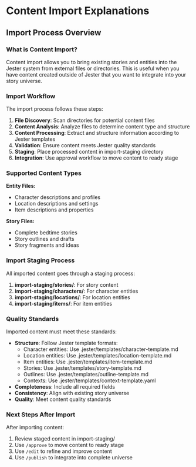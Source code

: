 # Content Import Explanations

## Import Process Overview

### What is Content Import?
Content import allows you to bring existing stories and entities into the Jester system from external files or directories. This is useful when you have content created outside of Jester that you want to integrate into your story universe.

### Import Workflow
The import process follows these steps:

1. **File Discovery**: Scan directories for potential content files
2. **Content Analysis**: Analyze files to determine content type and structure
3. **Content Processing**: Extract and structure information according to Jester templates
4. **Validation**: Ensure content meets Jester quality standards
5. **Staging**: Place processed content in import-staging directory
6. **Integration**: Use approval workflow to move content to ready stage

### Supported Content Types

**Entity Files:**
- Character descriptions and profiles
- Location descriptions and settings
- Item descriptions and properties

**Story Files:**
- Complete bedtime stories
- Story outlines and drafts
- Story fragments and ideas

### Import Staging Process
All imported content goes through a staging process:

1. **import-staging/stories/**: For story content
2. **import-staging/characters/**: For character entities
3. **import-staging/locations/**: For location entities
4. **import-staging/items/**: For item entities

### Quality Standards
Imported content must meet these standards:

- **Structure**: Follow Jester template formats:
  - Character entities: Use .jester/templates/character-template.md
  - Location entities: Use .jester/templates/location-template.md
  - Item entities: Use .jester/templates/item-template.md
  - Stories: Use .jester/templates/story-template.md
  - Outlines: Use .jester/templates/outline-template.md
  - Contexts: Use .jester/templates/context-template.yaml
- **Completeness**: Include all required fields
- **Consistency**: Align with existing story universe
- **Quality**: Meet content quality standards

### Next Steps After Import
After importing content:

1. Review staged content in import-staging/
2. Use `/approve` to move content to ready stage
3. Use `/edit` to refine and improve content
4. Use `/publish` to integrate into complete universe
